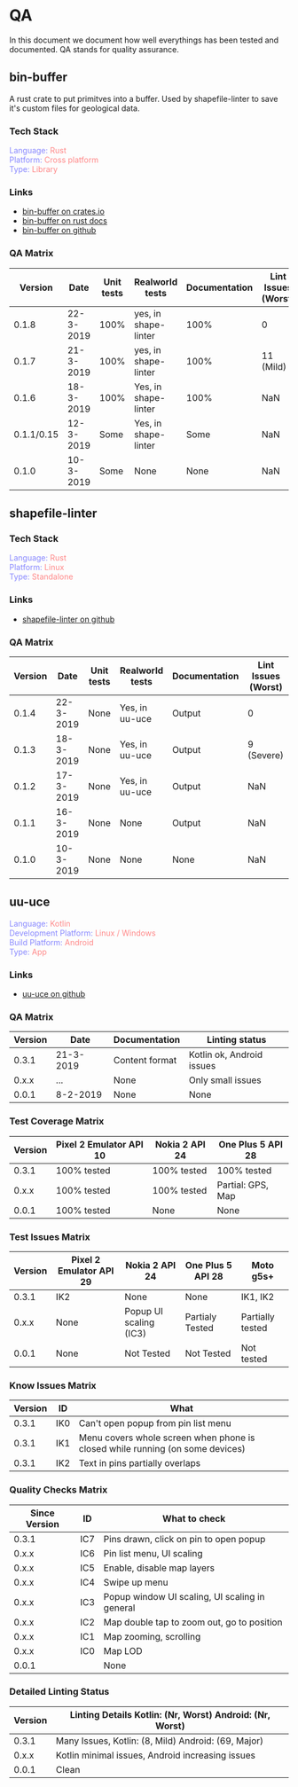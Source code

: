 # QA
In this document we document how well everythings has been tested and documented.
QA stands for quality assurance.
## bin-buffer
A rust crate to put primitves into a buffer.
Used by shapefile-linter to save it's custom files for geological data.
### Tech Stack
<span style="color:#88f">Language: </span><span style="color:#f88">Rust</span></br>
<span style="color:#88f">Platform: </span><span style="color:#f88">Cross platform</span></br>
<span style="color:#88f">Type: </span><span style="color:#f88">Library</span></br>

### Links
- [bin-buffer on crates.io](https://crates.io/crates/bin_buffer)
- [bin-buffer on rust docs](https://docs.rs/bin_buffer/)
- [bin-buffer on github](https://github.com/ocdy1001/bin-buffer)
### QA Matrix
| Version       | Date      | Unit tests    | Realworld tests       | Documentation | Lint Issues (Worst)   |
| ------------- | --------- | ------------- | --------------------- | ------------- | --------------------- |
| 0.1.8         | 22-3-2019 | 100%          | yes, in shape-linter  | 100%          | 0
| 0.1.7         | 21-3-2019 | 100%          | yes, in shape-linter  | 100%          | 11 (Mild)
| 0.1.6         | 18-3-2019 | 100%          | Yes, in shape-linter  | 100%          | NaN
| 0.1.1/0.15    | 12-3-2019 | Some          | Yes, in shape-linter  | Some          | NaN
| 0.1.0         | 10-3-2019 | Some          | None                  | None          | NaN
## shapefile-linter
### Tech Stack
<span style="color:#88f">Language: </span><span style="color:#f88">Rust</span></br>
<span style="color:#88f">Platform: </span><span style="color:#f88">Linux</span></br>
<span style="color:#88f">Type: </span><span style="color:#f88">Standalone</span></br>

### Links
- [shapefile-linter on github](https://github.com/ocdy1001/shapefile-linter)
### QA Matrix
| Version       | Date      | Unit tests    | Realworld tests       | Documentation | Lint Issues (Worst)   |
|---------------|-----------|---------------|-----------------------|---------------|-----------------------|
| 0.1.4         | 22-3-2019 | None          | Yes, in uu-uce        | Output        | 0
| 0.1.3         | 18-3-2019 | None          | Yes, in uu-uce        | Output        | 9 (Severe)
| 0.1.2         | 17-3-2019 | None          | Yes, in uu-uce        | Output        | NaN
| 0.1.1         | 16-3-2019 | None          | None                  | Output        | NaN
| 0.1.0         | 10-3-2019 | None          | None                  | None          | NaN
## uu-uce
<span style="color:#88f">Language: </span><span style="color:#f88">Kotlin</span></br>
<span style="color:#88f">Development Platform: </span><span style="color:#f88">Linux / Windows</span></br>
<span style="color:#88f">Build Platform: </span><span style="color:#f88">Android</span></br>
<span style="color:#88f">Type: </span><span style="color:#f88">App</span></br>

### Links
- [uu-uce on github](https://github.com/ocdy1001/uu-uce)
### QA Matrix
| Version   | Date      | Documentation     | Linting status            |
|-----------|-----------|-------------------|---------------------------|
| 0.3.1     | 21-3-2019 | Content format    | Kotlin ok, Android issues |
| 0.x.x     | ...       | None              | Only small issues         |
| 0.0.1     | 8-2-2019  | None              | None                      |
### Test Coverage Matrix
| Version   | Pixel 2 Emulator API 10 | Nokia 2 API 24  | One Plus 5 API 28 |
|-----------|-------------------------|-----------------|-------------------|
| 0.3.1     | 100% tested | 100% tested | 100% tested
| 0.x.x     | 100% tested | 100% tested | Partial: GPS, Map
| 0.0.1     | 100% tested | None | None
### Test Issues Matrix
| Version   | Pixel 2 Emulator API 29   | Nokia 2 API 24            | One Plus 5 API 28 | Moto g5s+         |
|-----------|---------------------------|---------------------------|-------------------|-------------------|
| 0.3.1     | IK2                       | None                      | None              | IK1, IK2          |
| 0.x.x     | None                      | Popup UI scaling (IC3)    | Partialy Tested   | Partially tested  |
| 0.0.1     | None                      | Not Tested                | Not Tested        | Not tested        |
### Know Issues Matrix
| Version       | ID    | What              |
|---------------|-------|-------------------|
| 0.3.1         | IK0   | Can't open popup from pin list menu
| 0.3.1         | IK1   | Menu covers whole screen when phone is closed while running (on some devices)
| 0.3.1         | IK2   | Text in pins partially overlaps
### Quality Checks Matrix
| Since Version | ID    | What to check     |
|---------------|-------|-------------------|
| 0.3.1         | IC7   | Pins drawn, click on pin to open popup
| 0.x.x         | IC6   | Pin list menu, UI scaling
| 0.x.x         | IC5   | Enable, disable map layers
| 0.x.x         | IC4   | Swipe up menu
| 0.x.x         | IC3   | Popup window UI scaling, UI scaling in general
| 0.x.x         | IC2   | Map double tap to zoom out, go to position
| 0.x.x         | IC1   | Map zooming, scrolling
| 0.x.x         | IC0   | Map LOD
| 0.0.1         |       | None
### Detailed Linting Status
| Version   | Linting Details Kotlin: (Nr, Worst) Android: (Nr, Worst)  |
|-----------|-----------------------------------------------------------|
| 0.3.1     | Many Issues, Kotlin: (8, Mild) Android: (69, Major)
| 0.x.x     | Kotlin minimal issues, Android increasing issues
| 0.0.1     | Clean
